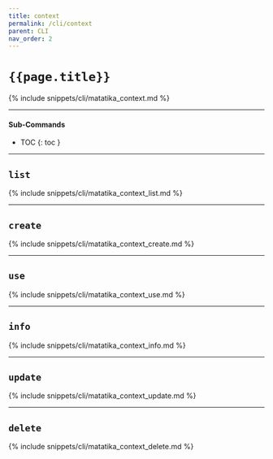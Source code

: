 ```yaml
---
title: context
permalink: /cli/context
parent: CLI
nav_order: 2
---
```


# `{{page.title}}`

{% include snippets/cli/matatika_context.md %}

---

#### Sub-Commands

- TOC
{: toc }

---

## `list`
{% include snippets/cli/matatika_context_list.md %}

---

## `create`
{% include snippets/cli/matatika_context_create.md %}

---

## `use`
{% include snippets/cli/matatika_context_use.md %}

---

## `info`
{% include snippets/cli/matatika_context_info.md %}

---

## `update`
{% include snippets/cli/matatika_context_update.md %}

---

## `delete`
{% include snippets/cli/matatika_context_delete.md %}
